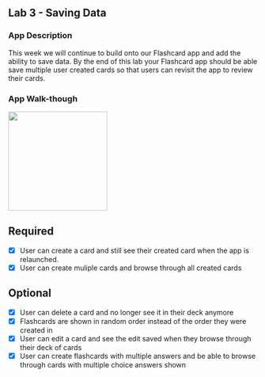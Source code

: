 ## Lab 3 - Saving Data

### App Description
This week we will continue to build onto our Flashcard app and add the ability to save data. By the end of this lab your Flashcard app should be able save multiple user created cards so that users can revisit the app to review their cards.

### App Walk-though
<img src="https://imgur.com/OWa1wQN.gif" width=200><br>

## Required
- [x] User can create a card and still see their created card when the app is relaunched.
- [x] User can create muliple cards and browse through all created cards

## Optional
- [x] User can delete a card and no longer see it in their deck anymore
- [x] Flashcards are shown in random order instead of the order they were created in
- [x] User can edit a card and see the edit saved when they browse through their deck of cards
- [x] User can create flashcards with multiple answers and be able to browse through cards with multiple choice answers shown